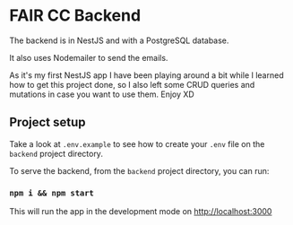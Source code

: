 # FAIR CC Backend

The backend is in NestJS and with a PostgreSQL database.

It also uses Nodemailer to send the emails.

As it's my first NestJS app I have been playing around a bit while I learned how to get this project done, so I also left some CRUD queries and mutations in case you want to use them. Enjoy XD

## Project setup

Take a look at `.env.example` to see how to create your `.env` file on the `backend` project directory.

To serve the backend, from the `backend` project directory, you can run:

### `npm i && npm start`

This will run the app in the development mode on [http://localhost:3000](http://localhost:3000)